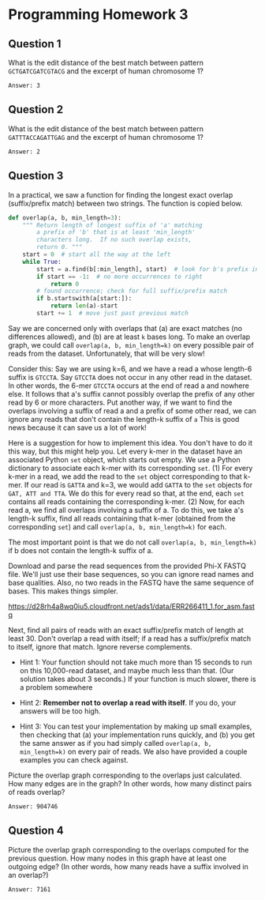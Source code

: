 # Programming Homework 3

## Question 1
What is the edit distance of the best match between pattern ```GCTGATCGATCGTACG```
and the excerpt of human chromosome 1? 
```
Answer: 3
```

## Question 2
What is the edit distance of the best match between pattern
```GATTTACCAGATTGAG``` and the excerpt of human chromosome 1? 
```
Answer: 2
```

## Question 3
In a practical, we saw a function for finding the longest exact overlap (suffix/prefix match) between two strings. The function is copied below.
```python
def overlap(a, b, min_length=3):
    """ Return length of longest suffix of 'a' matching
        a prefix of 'b' that is at least 'min_length'
        characters long.  If no such overlap exists,
        return 0. """
    start = 0  # start all the way at the left
    while True:
        start = a.find(b[:min_length], start)  # look for b's prefix in a
        if start == -1:  # no more occurrences to right
            return 0
        # found occurrence; check for full suffix/prefix match
        if b.startswith(a[start:]):
            return len(a)-start
        start += 1  # move just past previous match
```
Say we are concerned only with overlaps that (a) are exact matches (no differences allowed), and (b) are at least ```k``` bases long. To make an overlap graph, we could call ```overlap(a, b, min_length=k)``` on every possible pair of reads from the dataset. Unfortunately, that will be very slow!

Consider this: Say we are using k=6, and we have a read 
a whose length-6 suffix is ```GTCCTA```. Say ```GTCCTA``` does not occur in any other read in the dataset. In other words, the 6-mer ```GTCCTA``` occurs at the end of read a and nowhere else. It follows that a's suffix cannot possibly overlap the prefix of any other read by 6 or more characters.
Put another way, if we want to find the overlaps involving a suffix of read a and a prefix of some other read, we can ignore any reads that don't contain the length-k suffix of ```a``` This is good news because it can save us a lot of work!

Here is a suggestion for how to implement this idea. You don't have to do it this way, but this might help you. Let every k-mer in the dataset have an associated Python ```set``` object, which starts out empty. We use a Python dictionary to associate each k-mer with its corresponding ```set```. (1) For every k-mer in a read, we add the read to the ```set``` object corresponding to that k-mer. If our read is ```GATTA``` and k=3, we would add ```GATTA``` to the ```set``` objects for ```GAT, ATT and TTA```. We do this for every read so that, at the end, each ```set``` contains all reads containing the corresponding k-mer. (2) Now, for each read a, we find all overlaps involving a suffix of a. To do this, we take a's length-k suffix, find all reads containing that k-mer (obtained from the corresponding ```set```) and call ```overlap(a, b, min_length=k)``` for each.

The most important point is that we do not call ```overlap(a, b, min_length=k)``` if b does not contain the length-k suffix of a.

Download and parse the read sequences from the provided Phi-X FASTQ file. We'll just use their base sequences, so you can ignore read names and base qualities. Also, no two reads in the FASTQ have the same sequence of bases. This makes things simpler.

https://d28rh4a8wq0iu5.cloudfront.net/ads1/data/ERR266411_1.for_asm.fastq

Next, find all pairs of reads with an exact suffix/prefix match of length at least 30. Don't overlap a read with itself; if a read has a suffix/prefix match to itself, ignore that match. Ignore reverse complements.

* Hint 1: Your function should not take much more than 15 seconds to run on this 10,000-read dataset, and maybe much less than that. (Our solution takes about 3 seconds.) If your function is much slower, there is a problem somewhere

* Hint 2: **Remember not to overlap a read with itself**. If you do, your answers will be too high.

* Hint 3: You can test your implementation by making up small examples, then checking that (a) your implementation runs quickly, and (b) you get the same answer as if you had simply called ```overlap(a, b, min_length=k)``` on every pair of reads. We also have provided a couple examples you can check against.

Picture the overlap graph corresponding to the overlaps just calculated. How many edges are in the graph? In other words, how many distinct pairs of reads overlap?
```
Answer: 904746
```

## Question 4
Picture the overlap graph corresponding to the overlaps computed for the previous question. How many nodes in this graph have at least one outgoing edge? (In other words, how many reads have a suffix involved in an overlap?)
```
Answer: 7161
```
